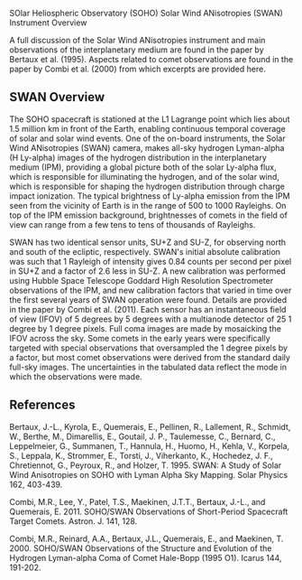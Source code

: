 SOlar Heliospheric Observatory (SOHO) 
       Solar Wind ANisotropies (SWAN) Instrument Overview


A full discussion of the Solar Wind ANisotropies instrument and main 
observations of the interplanetary medium are found in the paper by 
Bertaux et al. (1995). Aspects related to comet observations are found in 
the paper by Combi et al. (2000) from which excerpts are provided here.


SWAN Overview
-------------
The SOHO spacecraft is stationed at the L1 Lagrange point which lies about 
1.5 million km in front of the Earth, enabling continuous temporal 
coverage of solar and solar wind events. One of the on-board instruments, 
the Solar Wind ANisotropies (SWAN) camera, makes all-sky hydrogen 
Lyman-alpha (H Ly-alpha) images of the hydrogen distribution in the 
interplanetary medium (IPM), providing a global picture both of the solar 
Ly-alpha flux, which is responsible for illuminating the hydrogen, and of 
the solar wind, which is responsible for shaping the hydrogen distribution 
through charge impact ionization. The typical brightness of Ly-alpha 
emission from the IPM seen from the vicinity of Earth is in the range of 
500 to 1000 Rayleighs. On top of the IPM emission background, brightnesses 
of comets in the field of view can range from a few tens to tens of 
thousands of Rayleighs.

SWAN has two identical sensor units, SU+Z and SU-Z, for observing north 
and south of the ecliptic, respectively. SWAN's initial absolute 
calibration was such that 1 Rayleigh of intensity gives 0.84 counts per 
second per pixel in SU+Z and a factor of 2.6 less in SU-Z. A new 
calibration was performed using Hubble Space Telescope Goddard High 
Resolution Spectrometer observations of the IPM, and new calibration 
factors that varied in time over the first several years of SWAN operation 
were found. Details are provided in the paper by Combi et al. (2011). Each 
sensor has an instantaneous field of view (IFOV) of 5 degrees by 5 degrees 
with a multianode detector of 25 1 degree by 1 degree pixels. Full coma 
images are made by mosaicking the IFOV across the sky. Some comets in the 
early years were specifically targeted with special observations that 
oversampled the 1 degree pixels by a factor, but most comet observations 
were derived from the standard daily full-sky images. The uncertainties in 
the tabulated data reflect the mode in which the observations were made.


References
----------

Bertaux, J.-L., Kyrola, E., Quemerais, E., Pellinen, R., Lallement, R., 
  Schmidt, W., Berthe, M., Dimarellis, E., Goutail, J. P., Taulemesse, C., 
  Bernard, C., Leppelmeier, G., Summanen, T., Hannula, H., Huomo, H., 
  Kehla, V., Korpela, S., Leppala, K., Strommer, E., Torsti, J., 
  Viherkanto, K., Hochedez, J. F., Chretiennot, G., Peyroux, R., and 
  Holzer, T. 1995. SWAN: A Study of Solar Wind Anisotropies on SOHO with 
  Lyman Alpha Sky Mapping. Solar Physics 162, 403-439.

Combi, M.R., Lee, Y., Patel, T.S., Maekinen, J.T.T., Bertaux, J.-L., and 
  Quemerais, E. 2011. SOHO/SWAN Observations of Short-Period Spacecraft 
  Target Comets. Astron. J. 141, 128.

Combi, M.R., Reinard, A.A., Bertaux, J.L., Quemerais, E., and Maekinen, T. 
  2000. SOHO/SWAN Observations of the Structure and Evolution of the 
  Hydrogen Lyman-alpha Coma of Comet Hale-Bopp (1995 O1). Icarus 144, 
  191-202.
